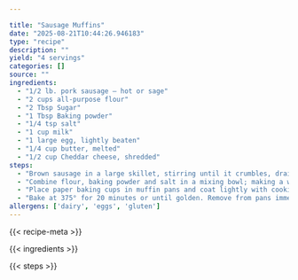 ```yaml
---

title: "Sausage Muffins"
date: "2025-08-21T10:44:26.946183"
type: "recipe"
description: ""
yield: "4 servings"
categories: []
source: ""
ingredients:
  - "1/2 lb. pork sausage – hot or sage"
  - "2 cups all-purpose flour"
  - "2 Tbsp Sugar"
  - "1 Tbsp Baking powder"
  - "1/4 tsp salt"
  - "1 cup milk"
  - "1 large egg, lightly beaten"
  - "1/4 cup butter, melted"
  - "1/2 cup Cheddar cheese, shredded"
steps:
  - "Brown sausage in a large skillet, stirring until it crumbles, drain. Set sausage aside."
  - "Combine flour, baking powder and salt in a mixing bowl; making a well in center. Combine milk, egg, and butter, add to dry mixture, stirring just until moistened. Stir in sausage and cheese."
  - "Place paper baking cups in muffin pans and coat lightly with cooking spray. Spoon batter into cups, filling two-thirds full."
  - "Bake at 375° for 20 minutes or until golden. Remove from pans immediately. Yield: 1 dozen."
allergens: ['dairy', 'eggs', 'gluten']
---
```


{{< recipe-meta >}}

{{< ingredients >}}

{{< steps >}}
